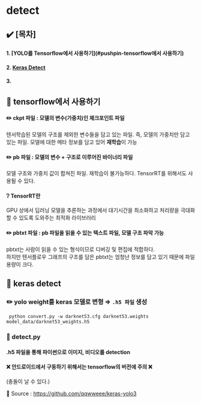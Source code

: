 

# detect  

## :heavy_check_mark: [목차]
#### 1. [YOLO를 Tensorflow에서 사용하기](#pushpin-tensorflow에서 사용하기)
#### 2. [Keras Detect](#pushpin-keras-detect)
#### 3.  

  
  ## :pushpin: tensorflow에서 사용하기
  
#### :pencil2: ckpt 파일 : 모델의 변수(가중치)인 체크포인트 파일
텐서학습된 모델의 구조를 제외한 변수들을 담고 있는 파일.
즉, 모델의 가중치만 담고 있는 파일. 모델에 대한 메타 정보를 담고 있어 **재학습**이 가능

#### :pencil2: pb 파일 : 모델의 변수 + 구조로 이루어진 바이너리 파일
 모델 구조와 가중치 값이 합쳐진 파일. 재학습이 불가능하다.
 TensorRT를 위해서도 사용될 수 있다.
 
#### :grey_question: TensorRT란
 GPU 상에서 딥러닝 모델을 추론하는 과정에서 대기시간을 최소화하고 처리량을 극대화 할 수 있도록 도와주는 최적화 라이브러리
	 
#### :pencil2:  pbtxt 파일 : pb 파일을 읽을 수 있는 텍스트 파일, 모델 구조 파악 가능
  pbtxt는 사람이 읽을 수 있는 형식이므로 디버깅 및 편집에 적합하다. <br>
  하지만 텐서플로우 그래프의 구조를 담은 pbtxt는 엄청난 정보를 담고 있기 때문에 파일 용량이 크다.
  
  ## :pushpin: keras detect

### :pencil2: yolo weight를 keras 모델로 변형 ⇒ ``.h5 파일`` 생성

	 python convert.py -w darknet53.cfg darknet53.weights model_data/darknet53_weights.h5

### :rocket: detect.py
	
#### .h5 파일을 통해 파이썬으로 이미지, 비디오를 detection

#### :x: 안드로이드에서 구동하기 위해서는 tensorflow의 버전에 주의 :x:
(충돌이 날 수 있다.)

:round_pushpin: Source : https://github.com/qqwweee/keras-yolo3

